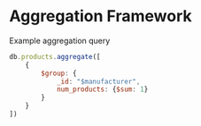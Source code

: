 # Aggregation Framework

Example aggregation query
```javascript
db.products.aggregate([
    {
        $group: {
            _id: "$manufacturer",
            num_products: {$sum: 1}
        }
    }
])
```
